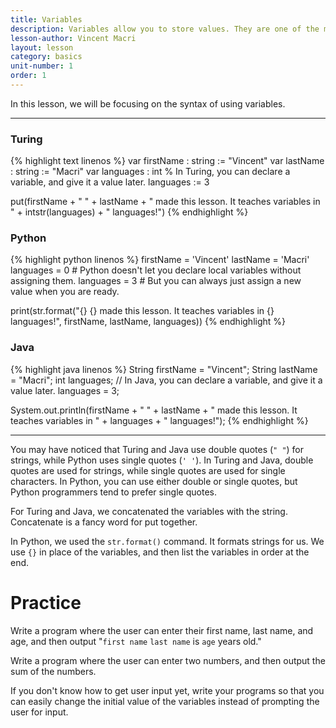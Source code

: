 ```yaml
---
title: Variables
description: Variables allow you to store values. They are one of the most important parts of programming.
lesson-author: Vincent Macri
layout: lesson
category: basics
unit-number: 1
order: 1
---
```


In this lesson, we will be focusing on the syntax of using variables.

---

### Turing
{% highlight text linenos %}
var firstName : string := "Vincent"
var lastName : string := "Macri"
var languages : int % In Turing, you can declare a variable, and give it a value later.
languages := 3

put(firstName + " " + lastName + " made this lesson. It teaches variables in " + intstr(languages) + " languages!")
{% endhighlight %}

### Python
{% highlight python linenos %}
firstName = 'Vincent'
lastName = 'Macri'
languages = 0 # Python doesn't let you declare local variables without assigning them.
languages = 3 # But you can always just assign a new value when you are ready.

print(str.format("{} {} made this lesson. It teaches variables in {} languages!", firstName, lastName, languages))
{% endhighlight %}

### Java
{% highlight java linenos %}
String firstName = "Vincent";
String lastName = "Macri";
int languages; // In Java, you can declare a variable, and give it a value later.
languages = 3;

System.out.println(firstName + " " + lastName + " made this lesson. It teaches variables in " + languages + " languages!");
{% endhighlight %}

---

You may have noticed that Turing and Java use double quotes (``" "``) for strings, while Python uses single quotes (``' '``). In Turing and Java, double quotes are used for strings, while single quotes are used for single characters. In Python, you can use either double or single quotes, but Python programmers tend to prefer single quotes.

For Turing and Java, we concatenated the variables with the string. Concatenate is a fancy word for put together.

In Python, we used the ``str.format()`` command. It formats strings for us. We use ``{}`` in place of the variables, and then list the variables in order at the end.

# Practice
Write a program where the user can enter their first name, last name, and age, and then output "``first name`` ``last name`` is ``age`` years old."

Write a program where the user can enter two numbers, and then output the sum of the numbers.

If you don't know how to get user input yet, write your programs so that you can easily change the initial value of the variables instead of prompting the user for input.
